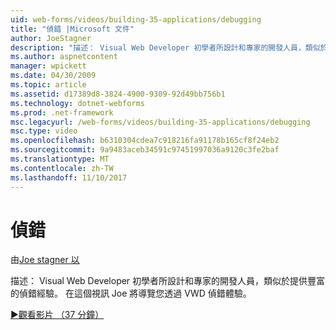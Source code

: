 ```yaml
---
uid: web-forms/videos/building-35-applications/debugging
title: "偵錯 |Microsoft 文件"
author: JoeStagner
description: "描述： Visual Web Developer 初學者所設計和專家的開發人員，類似於提供豐富的偵錯經驗。 在這段影片 Joe 將導覽您透過 VW..."
ms.author: aspnetcontent
manager: wpickett
ms.date: 04/30/2009
ms.topic: article
ms.assetid: d17389d8-3824-4900-9309-92d49bb756b1
ms.technology: dotnet-webforms
ms.prod: .net-framework
msc.legacyurl: /web-forms/videos/building-35-applications/debugging
msc.type: video
ms.openlocfilehash: b6310304cdea7c918216fa91178b165cf8f24eb2
ms.sourcegitcommit: 9a9483aceb34591c97451997036a9120c3fe2baf
ms.translationtype: MT
ms.contentlocale: zh-TW
ms.lasthandoff: 11/10/2017
---
```

<a name="debugging"></a>偵錯
====================
由[Joe stagner 以](https://github.com/JoeStagner)

描述： Visual Web Developer 初學者所設計和專家的開發人員，類似於提供豐富的偵錯經驗。 在這個視訊 Joe 將導覽您透過 VWD 偵錯體驗。

[&#9654;觀看影片 （37 分鐘）](https://channel9.msdn.com/Blogs/ASP-NET-Site-Videos/debugging)
